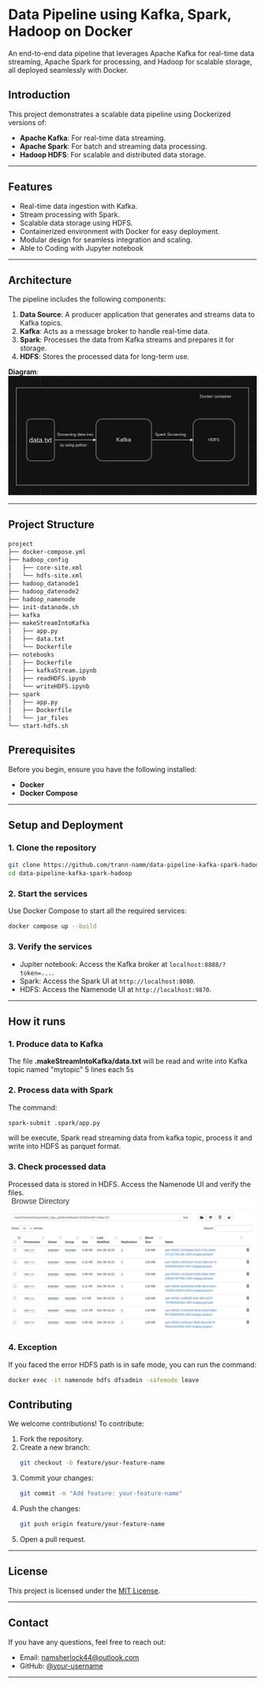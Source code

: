 # **Data Pipeline using Kafka, Spark, Hadoop on Docker**

An end-to-end data pipeline that leverages Apache Kafka for real-time data streaming, Apache Spark for processing, and Hadoop for scalable storage, all deployed seamlessly with Docker.

## **Introduction**
This project demonstrates a scalable data pipeline using Dockerized versions of:
- **Apache Kafka**: For real-time data streaming.
- **Apache Spark**: For batch and streaming data processing.
- **Hadoop HDFS**: For scalable and distributed data storage.

---

## **Features**
- Real-time data ingestion with Kafka.
- Stream processing with Spark.
- Scalable data storage using HDFS.
- Containerized environment with Docker for easy deployment.
- Modular design for seamless integration and scaling.
- Able to Coding with Jupyter notebook 
---

## **Architecture**
The pipeline includes the following components:

1. **Data Source**: A producer application that generates and streams data to Kafka topics.
2. **Kafka**: Acts as a message broker to handle real-time data.
3. **Spark**: Processes the data from Kafka streams and prepares it for storage.
4. **HDFS**: Stores the processed data for long-term use.

**Diagram**:
![Screenshot](images/summary.png) 

---
## **Project Structure**
```
project 
├── docker-compose.yml
├── hadoop_config
│   ├── core-site.xml
│   └── hdfs-site.xml
├── hadoop_datanode1
├── hadoop_datenode2
├── hadoop_namenode
├── init-datanode.sh
├── kafka
├── makeStreamIntoKafka
│   ├── app.py
│   ├── data.txt
│   └── Dockerfile
├── notebooks
│   ├── Dockerfile
│   ├── kafkaStream.ipynb
│   ├── readHDFS.ipynb
│   └── writeHDFS.ipynb
├── spark
│   ├── app.py
│   ├── Dockerfile
│   └── jar_files
└── start-hdfs.sh

```
## **Prerequisites**
Before you begin, ensure you have the following installed:
- **Docker** 
- **Docker Compose** 

---

## **Setup and Deployment**

### **1. Clone the repository**
```bash
git clone https://github.com/trann-namm/data-pipeline-kafka-spark-hadoop.git
cd data-pipeline-kafka-spark-hadoop
```

### **2. Start the services**
Use Docker Compose to start all the required services:
```bash
docker compose up --build
```

### **3. Verify the services**
- Jupiter notebook: Access the Kafka broker at `localhost:8888/?token=...`.
- Spark: Access the Spark UI at `http://localhost:8080`.
- HDFS: Access the Namenode UI at `http://localhost:9870`.

---

## **How it runs**

### **1. Produce data to Kafka**
The file **.makeStreamIntoKafka/data.txt** will be read and write into Kafka topic named "mytopic" 5 lines each 5s

### **2. Process data with Spark**
The command:
```bash
spark-submit .spark/app.py
```
will be execute, Spark read streaming data from kafka topic, process it and  write into HDFS as parquet format.
### **3. Check processed data**
Processed data is stored in HDFS. Access the Namenode UI and verify the files.  
![HDFS](images/hdfs.png)

### **4. Exception**
If you faced the error HDFS path is in safe mode, you can run the command:
```bash
docker exec -it namenode hdfs dfsadmin -safemode leave
```

## **Contributing**
We welcome contributions! To contribute:
1. Fork the repository.
2. Create a new branch:
   ```bash
   git checkout -b feature/your-feature-name
   ```
3. Commit your changes:
   ```bash
   git commit -m "Add feature: your-feature-name"
   ```
4. Push the changes:
   ```bash
   git push origin feature/your-feature-name
   ```
5. Open a pull request.

---

## **License**
This project is licensed under the [MIT License](LICENSE).

---

## **Contact**
If you have any questions, feel free to reach out:
- Email: namsherlock44@outlook.com
- GitHub: [@your-username](https://github.com/trann-namm)

---

